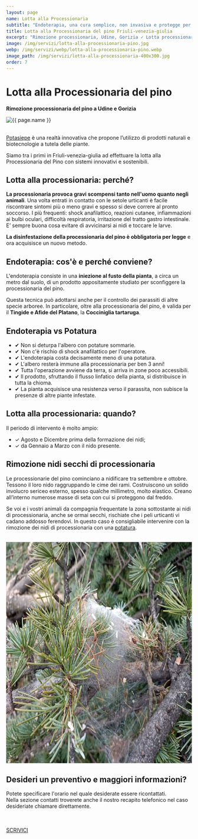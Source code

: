 ```yaml
---
layout: page
name: Lotta alla Processionaria
subtitle: "Endoterapia, una cura semplice, non invasiva e protegge per ben 3 anni!"
title: Lotta alla Processionaria del pino Friuli-venezia-giulia
excerpt: "Rimozione processionaria, Udine, Gorizia ✓ Lotta processionaria del pino, disinfestazione nidi. Endoterapia, una cura non invasiva con garanzia per 3 anni!"
image: /img/servizi/lotta-alla-processionaria-pino.jpg
webp: /img/servizi/webp/lotta-alla-processionaria-pino.webp
image_path: /img/servizi/lotta-alla-processionaria-400x300.jpg
order: 7
---
```

# Lotta alla Processionaria del pino

<p class="text-center"><strong>Rimozione processionaria del pino a Udine e Gorizia</strong></p>

<div class="carousel">
<picture>
  <source srcset="{{ page.webp }}" type="image/webp">
  <source srcset="{{ page.image }}" type="image/jpeg">
  <img src="{{ page.image }}" width="800" height="600" alt="{{ page.name }}" title="{{ page.name }}"/>
</picture>
</div>
<br/>

[Potasiepe](/chi-sono/ "about") è una realtà innovativa che propone l’utilizzo di prodotti naturali e biotecnologie a tutela delle piante.

Siamo tra i primi in Friuli-venezia-giulia ad effettuare la lotta alla Processionaria del Pino con sistemi innovativi e sostenibili.

## Lotta alla processionaria: perché?

**La processionaria provoca gravi scompensi tanto nell'uomo quanto negli animali**. Una volta entrati in contatto con le setole urticanti è facile riscontrare sintomi più o meno gravi e spesso si deve correre al pronto soccorso. I più frequenti: shock anafilattico, reazioni cutanee, infiammazioni ai bulbi oculari, difficoltà respiratoria, irritazione del tratto gastro intestinale. E’ sempre buona cosa evitare di avvicinarsi ai nidi e toccare le larve.

**La disinfestazione della processionaria del pino è obbligatoria per legge** e ora acquisisce un nuovo metodo.

## Endoterapia: cos'è e perché conviene?

L'endoterapia consiste in una **iniezione al fusto della pianta**, a circa un metro dal suolo, di un prodotto appositamente studiato per sconfiggere la processionaria del pino.

Questa tecnica può adottarsi anche per il controllo dei parassiti di altre specie arboree. In particolare, oltre alla processionaria del pino, è valida per il **Tingide e Afide del Platano**, la **Cocciniglia tartaruga**.

## Endoterapia vs Potatura

- &#10004; Non si deturpa l'albero con potature sommarie.
- &#10004; Non c'è rischio di shock anafilattico per l'operatore.
- &#10004; L'endoterapia costa decisamente meno di una potatura.
- &#10004; L'albero resterà immune alla processionaria per ben 3 anni!
- &#10004; Tutta l'operazione avviene da terra, si arriva in zone poco accessibili.
- &#10004; Il prodotto, sfruttando il flusso linfatico della pianta, si distribuisce in tutta la chioma.
- &#10004; La pianta acquisisce una resistenza verso il parassita, non subisce la presenze di altre piante infestate.

## Lotta alla processionaria: quando?

Il periodo di intervento è molto ampio:


- &#10003; Agosto e Dicembre prima della formazione dei nidi;
- &#10003; da Gennaio a Marzo con il nido presente.

## Rimozione nidi secchi di processionaria

Le processionarie del pino cominciano a nidificare tra settembre e ottobre. Tessono il loro nido raggruppando le cime dei rami. Costruiscono un solido involucro sericeo esterno, spesso qualche millimetro, molto elastico. Creano all’interno numerose masse di seta con cui si proteggono dal freddo.

Se voi e i vostri animali da compagnia frequentate la zona sottostante ai nidi di processionaria, anche se ormai secchi, rischiate che i peli urticanti vi cadano addosso ferendovi. In questo caso è consigliabile intervenire con la rimozione dei nidi di processionaria con una [potatura](/servizi/abbattimento-e-potatura-alberi/ "abbattimento e potatura alberi").



<br/>
<picture>
  <source srcset="/img/servizi/webp/rimozione-nidi-processionaria-alberi.webp" type="image/webp">
  <source srcset="(/img/servizi/rimozione-nidi-processionaria-alberi.jpg" type="image/jpeg">
  <img src="/img/servizi/rimozione-nidi-processionaria-alberi.jpg" width="800" height="600" alt="Rimozione nidi di processionaria dagli alberi" title="Rimozione nidi di processionaria del pino">
</picture>

<br/>
<div class="text-center">
  <h2>Desideri un preventivo e maggiori informazioni?</h2>

  <p>Potete specificare l'orario nel quale desiderate essere ricontattati.<br/>
  Nella sezione contatti troverete anche il nostro recapito telefonico nel caso desideriate chiamare direttamente.</p>
<br/><br/>
  <a title="contatti" href="/contatti/" aria-label="contatti" class="button">SCRIVICI</a>
</div>
<br/><br/>
